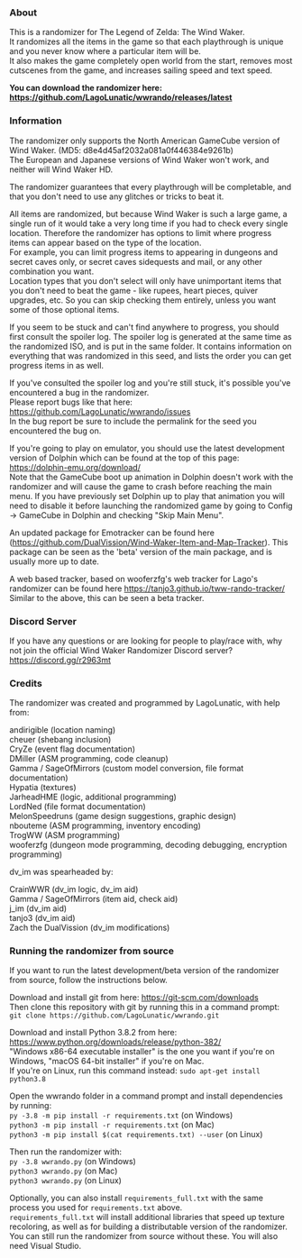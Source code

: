 
### About  

This is a randomizer for The Legend of Zelda: The Wind Waker.  
It randomizes all the items in the game so that each playthrough is unique and you never know where a particular item will be.  
It also makes the game completely open world from the start, removes most cutscenes from the game, and increases sailing speed and text speed.  

**You can download the randomizer here: https://github.com/LagoLunatic/wwrando/releases/latest**  

### Information  

The randomizer only supports the North American GameCube version of Wind Waker. (MD5: d8e4d45af2032a081a0f446384e9261b)  
The European and Japanese versions of Wind Waker won't work, and neither will Wind Waker HD.  

The randomizer guarantees that every playthrough will be completable, and that you don't need to use any glitches or tricks to beat it.  

All items are randomized, but because Wind Waker is such a large game, a single run of it would take a very long time if you had to check every single location. Therefore the randomizer has options to limit where progress items can appear based on the type of the location.  
For example, you can limit progress items to appearing in dungeons and secret caves only, or secret caves sidequests and mail, or any other combination you want.  
Location types that you don't select will only have unimportant items that you don't need to beat the game - like rupees, heart pieces, quiver upgrades, etc. So you can skip checking them entirely, unless you want some of those optional items.  

If you seem to be stuck and can't find anywhere to progress, you should first consult the spoiler log. The spoiler log is generated at the same time as the randomized ISO, and is put in the same folder. It contains information on everything that was randomized in this seed, and lists the order you can get progress items in as well.  

If you've consulted the spoiler log and you're still stuck, it's possible you've encountered a bug in the randomizer.  
Please report bugs like that here: https://github.com/LagoLunatic/wwrando/issues  
In the bug report be sure to include the permalink for the seed you encountered the bug on.  

If you're going to play on emulator, you should use the latest development version of Dolphin which can be found at the top of this page: https://dolphin-emu.org/download/  
Note that the GameCube boot up animation in Dolphin doesn't work with the randomizer and will cause the game to crash before reaching the main menu. If you have previously set Dolphin up to play that animation you will need to disable it before launching the randomized game by going to Config -> GameCube in Dolphin and checking "Skip Main Menu".  

An updated package for Emotracker can be found here (https://github.com/DualVission/Wind-Waker-Item-and-Map-Tracker). This package can be seen as the 'beta' version of the main package, and is usually more up to date.  

A web based tracker, based on wooferzfg's web tracker for Lago's randomizer can be found here https://tanjo3.github.io/tww-rando-tracker/ Similar to the above, this can be seen a beta tracker.

### Discord Server  

If you have any questions or are looking for people to play/race with, why not join the official Wind Waker Randomizer Discord server?  
https://discord.gg/r2963mt  

### Credits  

The randomizer was created and programmed by LagoLunatic, with help from:  

andirigible                                                                     (location naming)  
cheuer                                                                          (shebang inclusion)  
CryZe                                                                           (event flag documentation)  
DMiller                                                                         (ASM programming, code cleanup)  
Gamma / SageOfMirrors                                                           (custom model conversion, file format documentation)  
Hypatia                                                                         (textures)  
JarheadHME                                                                      (logic, additional programming)  
LordNed                                                                         (file format documentation)  
MelonSpeedruns                                                                  (game design suggestions, graphic design)  
nbouteme                                                                        (ASM programming, inventory encoding)  
TrogWW                                                                          (ASM programming)  
wooferzfg                                                                       (dungeon mode programming, decoding debugging, encryption programming)  


dv_im was spearheaded by:  

CrainWWR                                                                        (dv_im logic, dv_im aid)  
Gamma / SageOfMirrors                                                           (item aid, check aid)  
j_im                                                                            (dv_im aid)  
tanjo3                                                                          (dv_im aid)  
Zach the DualVission                                                            (dv_im modifications)  

### Running the randomizer from source  

If you want to run the latest development/beta version of the randomizer from source, follow the instructions below.  

Download and install git from here: https://git-scm.com/downloads  
Then clone this repository with git by running this in a command prompt:  
`git clone https://github.com/LagoLunatic/wwrando.git`  

Download and install Python 3.8.2 from here: https://www.python.org/downloads/release/python-382/  
"Windows x86-64 executable installer" is the one you want if you're on Windows, "macOS 64-bit installer" if you're on Mac.  
If you're on Linux, run this command instead: `sudo apt-get install python3.8`  

Open the wwrando folder in a command prompt and install dependencies by running:  
`py -3.8 -m pip install -r requirements.txt` (on Windows)  
`python3 -m pip install -r requirements.txt` (on Mac)  
`python3 -m pip install $(cat requirements.txt) --user` (on Linux)  

Then run the randomizer with:  
`py -3.8 wwrando.py` (on Windows)  
`python3 wwrando.py` (on Mac)  
`python3 wwrando.py` (on Linux)  

Optionally, you can also install `requirements_full.txt` with the same process you used for `requirements.txt` above.  
`requirements_full.txt` will install additional libraries that speed up texture recoloring, as well as for building a distributable version of the randomizer. You can still run the randomizer from source without these. You will also need Visual Studio.  
